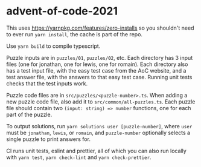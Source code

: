 # advent-of-code-2021

This uses https://yarnpkg.com/features/zero-installs so you shouldn't need to ever run `yarn install`, the cache is part of the repo.

Use `yarn build` to compile typescript.

Puzzle inputs are in `puzzles/01`, `puzzles/02`, etc. Each directory has 3 input files (one for jonathan, one for lewis, one for romain). Each directory also has a test input file, with the easy test case from the AoC website, and a test answer file, with the answers to that easy test case. Running unit tests checks that the test inputs work.

Puzzle code files are in `src/puzzles/<puzzle-number>.ts`. When adding a new puzzle code file, also add it to `src/common/all-puzzles.ts`. Each puzzle file should contain two `(input: string) => number` functions, one for each part of the puzzle.

To output solutions, run `yarn solutions user [puzzle-number]`, where `user` must be `jonathan`, `lewis`, or `romain`, and `puzzle-number` optionally selects a single puzzle to print answers for.

CI runs unit tests, eslint and prettier, all of which you can also run locally with `yarn test`, `yarn check-lint` and `yarn check-prettier`.
